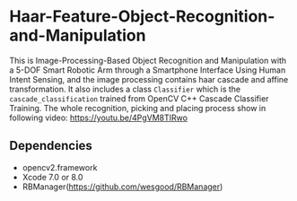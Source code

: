 # Haar-Feature-Object-Recognition-and-Manipulation
This is Image-Processing-Based Object Recognition and Manipulation with a 5-DOF Smart Robotic Arm through a Smartphone Interface Using Human Intent Sensing, and the image processing contains haar cascade and affine transformation.
It also includes a class `Classifier` which is the `cascade_classification` trained from OpenCV C++ Cascade Classifier Training.
The whole recognition, picking and placing process show in following video:
https://youtu.be/4PgVM8TIRwo  

## Dependencies

* opencv2.framework
* Xcode 7.0 or 8.0 
* RBManager(https://github.com/wesgood/RBManager)
